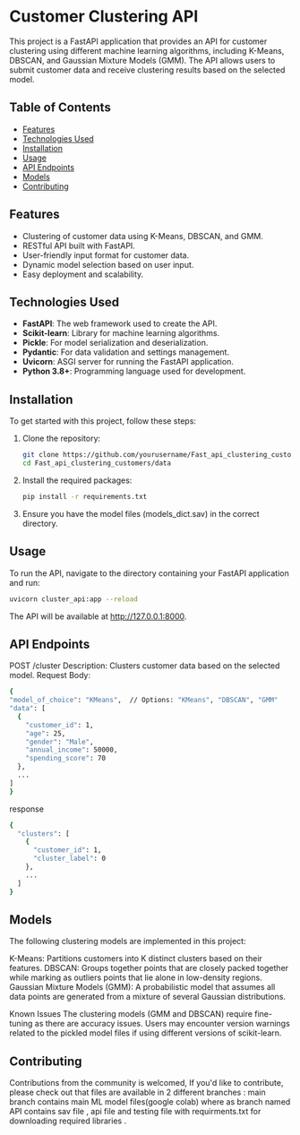 # Customer Clustering API

This project is a FastAPI application that provides an API for customer clustering using different machine learning algorithms, including K-Means, DBSCAN, and Gaussian Mixture Models (GMM). The API allows users to submit customer data and receive clustering results based on the selected model.

## Table of Contents

- [Features](#features)
- [Technologies Used](#technologies-used)
- [Installation](#installation)
- [Usage](#usage)
- [API Endpoints](#api-endpoints)
- [Models](#models)
- [Contributing](#contributing)

## Features

- Clustering of customer data using K-Means, DBSCAN, and GMM.
- RESTful API built with FastAPI.
- User-friendly input format for customer data.
- Dynamic model selection based on user input.
- Easy deployment and scalability.

## Technologies Used

- **FastAPI**: The web framework used to create the API.
- **Scikit-learn**: Library for machine learning algorithms.
- **Pickle**: For model serialization and deserialization.
- **Pydantic**: For data validation and settings management.
- **Uvicorn**: ASGI server for running the FastAPI application.
- **Python 3.8+**: Programming language used for development.

## Installation

To get started with this project, follow these steps:

1. Clone the repository:
   ```bash
   git clone https://github.com/yourusername/Fast_api_clustering_customers.git
   cd Fast_api_clustering_customers/data
   ```
2. Install the required packages:
   ```bash
   pip install -r requirements.txt
3. Ensure you have the model files (models_dict.sav) in the correct directory.

## Usage

To run the API, navigate to the directory containing your FastAPI application and run:
  ```bash
  uvicorn cluster_api:app --reload
```
The API will be available at http://127.0.0.1:8000.


## API Endpoints

  POST /cluster
  Description: Clusters customer data based on the selected model.
  Request Body:
  
  ```bash
{
  "model_of_choice": "KMeans",  // Options: "KMeans", "DBSCAN", "GMM"
  "data": [
    {
      "customer_id": 1,
      "age": 25,
      "gender": "Male",
      "annual_income": 50000,
      "spending_score": 70
    },
    ...
  ]
}
```
response 
```bash
{
  "clusters": [
    {
      "customer_id": 1,
      "cluster_label": 0
    },
    ...
  ]
}
```

## Models

The following clustering models are implemented in this project:

K-Means: Partitions customers into K distinct clusters based on their features.
DBSCAN: Groups together points that are closely packed together while marking as outliers points that lie alone in low-density regions.
Gaussian Mixture Models (GMM): A probabilistic model that assumes all data points are generated from a mixture of several Gaussian distributions.

Known Issues
The clustering models (GMM and DBSCAN) require fine-tuning as there are accuracy issues.
Users may encounter version warnings related to the pickled model files if using different versions of scikit-learn.

## Contributing

Contributions from the community is welcomed, If you'd like to contribute, please check out that files are available in 2 different branches : main branch contains main ML model files(google colab) where as branch named API contains sav file , api file and testing file with requirments.txt for downloading required libraries .  

